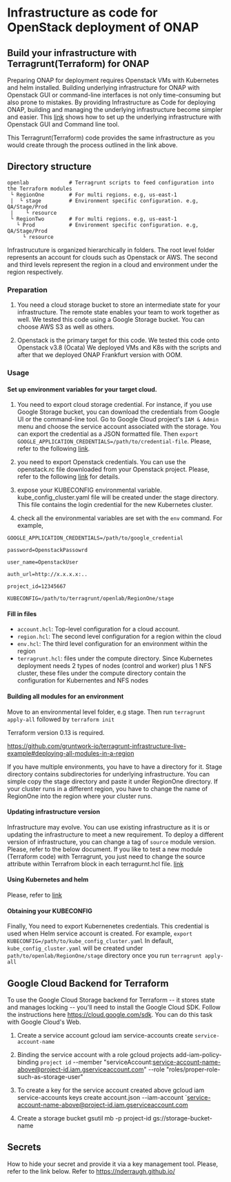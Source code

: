 # Infrastructure as code for OpenStack deployment of ONAP

## Build your infrastructure with Terragrunt(Terraform) for ONAP

Preparing ONAP for deployment requires Openstack VMs with Kubernetes and helm installed. 
Building underlying infrastructure for ONAP with Openstack GUI or command-line interfaces is not only time-consuming but also prone to mistakes.
By providing Infrastructure as Code for deploying ONAP, building and managing the underlying infrastructure become simpler and easier.
This [link](https://docs.onap.org/en/casablanca/submodules/oom.git/docs/oom_setup_kubernetes_rancher.html#onap-on-kubernetes-with-rancher) shows how to set up the underlying infrastructure with Openstack GUI and Command line tool.

This Terragrunt(Terraform) code provides the same infrastructure as you would create through the process outlined in the link above.


## Directory structure
```
openlab             # Terragrunt scripts to feed configuration into the Terraform modules 
 └ RegionOne        # For multi regions. e.g, us-east-1
 |  └ stage         # Environment specific configuration. e.g, QA/Stage/Prod
 |    └ resource
 └ RegionTwo        # For multi regions. e.g, us-east-1
   └ Prod           # Environment specific configuration. e.g, QA/Stage/Prod
     └ resource    
```

Infrastrucuture is organized hierarchically in folders.
The root level folder represents an account for clouds such as Openstack or AWS.
The second and third levels represent the region in a cloud and environment under the region respectively.

### Preparation
1. You need a cloud storage bucket to store an intermediate state for your infrastructure. The remote state enables your team to work together as well.  We tested this code using a Google Storage bucket. You can choose AWS S3 as well as others.


2. Openstack is the primary target for this code. We tested this code onto Openstack v3.8 (Ocata) 
We deployed VMs and K8s with the scripts and after that we deployed ONAP Frankfurt version with OOM.

### Usage
#### Set up environment variables for your target cloud.

1. You need to export cloud storage credential.
For instance, if you use Google Storage bucket, you can download the credentials from Google UI or the command-line tool.
Go to Google Cloud project's `IAM & Admin` menu and choose the service account associated with the storage.
You can export the credential as a JSON formatted file.  Then
`export GOOGLE_APPLICATION_CREDENTIALS=/path/to/credential-file`.
Please, refer to the following [link](https://cloud.google.com/iam/docs/creating-managing-service-account-keys).

2. you need to export Openstack credentials. You can use the openstack.rc file downloaded from your Openstack project.
Please, refer to the following [link](https://docs.openstack.org/ocata/user-guide/common/cli-set-environment-variables-using-openstack-rc.html) for details.

3. expose your KUBECONFIG environmental variable. kube_config_cluster.yaml file will be created under the stage directory. This file contains 
the login credential for the new Kubernetes cluster.  

4. check all the environmental variables are set with the `env` command.
For example,
```
GOOGLE_APPLICATION_CREDENTIALS=/path/to/google_credential

password=OpenstackPassowrd

user_name=OpenstackUser

auth_url=http://x.x.x.x:..

project_id=12345667

KUBECONFIG=/path/to/terragrunt/openlab/RegionOne/stage
```

#### Fill in files
 - `account.hcl`: Top-level configuration for a cloud account.
 - `region.hcl`: The second level configuration for a region within the cloud
 - `env.hcl`: The third level configuration for an environment within the region
 - `terragrunt.hcl`: files under the compute directory. Since Kubernetes deployment needs 2 types of nodes (control and worker) plus 1 NFS cluster, these files under the compute directory contain the configuration for Kubernentes and NFS nodes 

####  Building all modules for an environment
Move to an environmental level folder, e.g stage.
Then run `terragrunt apply-all` followed by `terraform init`

Terraform version 0.13 is required.

https://github.com/gruntwork-io/terragrunt-infrastructure-live-example#deploying-all-modules-in-a-region

If you have multiple environments, you have to have a directory for it. Stage directory contains subdirectories for underlying infrastructure.
You can simple copy the stage directory and paste it under RegionOne directory. If your cluster runs in a different region, you have to change the name of RegionOne into the region where your cluster runs.

####  Updating infrastructure version
Infrastructure may evolve. You can use existing infrastructure as it is or updating the infrastructure to meet a new requirement.
To deploy a different version of infrastructure, you can change a tag of `source` module version.
Please, refer to the below document.
If you like to test a new module (Terraform code) with Terragrunt, you just need to change the source attribute within Terrafrom block in each terragurnt.hcl file.
[link](https://www.terraform.io/docs/modules/sources.html#generic-git-repository)

####  Using Kubernetes and helm

Please, refer to [link](https://github.com/gruntwork-io/terragrunt-infrastructure-live-example#example-infrastructure-live-for-terragrunt)

#### Obtaining your KUBECONFIG
Finally, You need to export Kubernenetes credentials.
This credential is used when Helm service account is created. 
For example, `export KUBECONFIG=/path/to/kube_config_cluster.yaml`
In default, `kube_config_cluster.yaml` will be created under `path/to/openlab/RegionOne/stage` directory once you run `terragrunt apply-all`

## Google Cloud Backend for Terraform
To use the Google Cloud Storage backend for Terraform -- it stores state and manages locking -- you'll need to install the Google Cloud SDK.  Follow the instructions here https://cloud.google.com/sdk.
You can do this task with Google Cloud's Web.

1. Create a service account
gcloud iam service-accounts create `service-account-name` 

2. Binding the service account with a role 
gcloud projects add-iam-policy-binding `project id` --member "serviceAccount:service-account-name-above@project-id.iam.gserviceaccount.com" --role "roles/proper-role-such-as-storage-user"

3. To create a key for the service account created above
gcloud iam service-accounts keys create account.json --iam-account `service-account-name-above@project-id.iam.gserviceaccount.com

4. Create a storage bucket
gsutil mb -p project-id gs://storage-bucket-name

## Secrets
How to hide your secret and provide it via a key management tool. Please, refer to the link below.
Refer to https://nderraugh.github.io/
